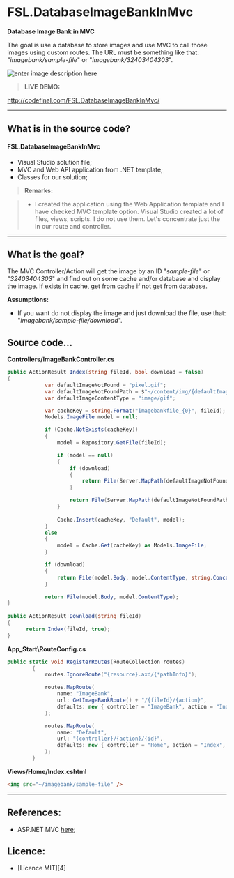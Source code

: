 # FSL.DatabaseImageBankInMvc

**Database Image Bank in MVC**

The goal is use a database to store images and use MVC to call those images using custom routes. The URL must be something like that: "*imagebank/sample-file*" or "*imagebank/32403404303*".

![enter image description here](https://fabiosilvalima.files.wordpress.com/2016/11/image-bank.png)


> **LIVE DEMO:**
> 
http://codefinal.com/FSL.DatabaseImageBankInMvc/

---

What is in the source code?
---

#### <i class="icon-file"></i> FSL.DatabaseImageBankInMvc

- Visual Studio solution file;
- MVC and Web API application from .NET template;
- Classes for our solution; 

> **Remarks:**

> - I created the application using the Web Application template and I have checked MVC template option. Visual Studio created a lot of files, views, scripts. I do not use them. Let's concentrate just the in our route and controller.

---

What is the goal?
---

The MVC Controller/Action will get the image by an ID "*sample-file*" or "*32403404303*" and find out on some cache and/or database and display the image. If exists in cache, get from cache if not get from database.

**Assumptions:**
- If you want do not display the image and just download the file, use that:
"*imagebank/sample-file/download*".


Source code...
---

**Controllers/ImageBankController.cs**
```csharp
public ActionResult Index(string fileId, bool download = false)
{
            var defaultImageNotFound = "pixel.gif";
            var defaultImageNotFoundPath = $"~/content/img/{defaultImageNotFound}";
            var defaultImageContentType = "image/gif";

            var cacheKey = string.Format("imagebankfile_{0}", fileId);
            Models.ImageFile model = null;

            if (Cache.NotExists(cacheKey))
            {
                model = Repository.GetFile(fileId);

                if (model == null)
                {
                    if (download)
                    {
                        return File(Server.MapPath(defaultImageNotFoundPath), defaultImageContentType, defaultImageNotFound);
                    }

                    return File(Server.MapPath(defaultImageNotFoundPath), defaultImageContentType);
                }
                
                Cache.Insert(cacheKey, "Default", model);
            }
            else
            {
                model = Cache.Get(cacheKey) as Models.ImageFile;
            }

            if (download)
            {
                return File(model.Body, model.ContentType, string.Concat(fileId, model.Extension));
            }

            return File(model.Body, model.ContentType);
}
        
public ActionResult Download(string fileId)
{
	  return Index(fileId, true);
}
```

**App_Start\RouteConfig.cs**
```csharp
public static void RegisterRoutes(RouteCollection routes)
        {
            routes.IgnoreRoute("{resource}.axd/{*pathInfo}");

            routes.MapRoute(
                name: "ImageBank",
                url: GetImageBankRoute() + "/{fileId}/{action}",
                defaults: new { controller = "ImageBank", action = "Index" }
            );

            routes.MapRoute(
                name: "Default",
                url: "{controller}/{action}/{id}",
                defaults: new { controller = "Home", action = "Index", id = UrlParameter.Optional }
            );
        }
```


**Views/Home/Index.cshtml**
```html
<img src="~/imagebank/sample-file" />
```

----------

References:
---

- ASP.NET MVC [here][1];

Licence:
---

- [Licence MIT][4]


  [1]: https://www.asp.net/mvc
